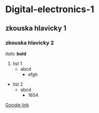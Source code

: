 # Digital-electronics-1
## zkouska hlavicky 1
### zkouska hlavicky 2

*italic*
**bold**

1. list 1
   - abcd
     - efgh
- list 2
  + abcd
    + 1654
    
[Google link](https://www.google.com)
